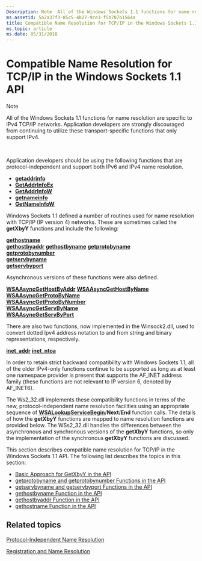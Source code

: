 ```yaml
---
Description: Note  All of the Windows Sockets 1.1 functions for name resolution are specific to IPv4 TCP/IP networks.
ms.assetid: 5a2a37f3-85c5-4b27-9ce3-f5b707b1564a
title: Compatible Name Resolution for TCP/IP in the Windows Sockets 1.1 API
ms.topic: article
ms.date: 05/31/2018
---
```


# Compatible Name Resolution for TCP/IP in the Windows Sockets 1.1 API

> [!Note]  
> All of the Windows Sockets 1.1 functions for name resolution are specific to IPv4 TCP/IP networks. Application developers are strongly discouraged from continuing to utilize these transport-specific functions that only support IPv4.

 

Application developers should be using the following functions that are protocol-independent and support both IPv6 and IPv4 name resolution.

-   [**getaddrinfo**](/windows/desktop/api/Ws2tcpip/nf-ws2tcpip-getaddrinfo)
-   [**GetAddrInfoEx**](/windows/desktop/api/Ws2tcpip/nf-ws2tcpip-getaddrinfoexa)
-   [**GetAddrInfoW**](/windows/desktop/api/Ws2tcpip/nf-ws2tcpip-getaddrinfow)
-   [**getnameinfo**](/windows/desktop/api/Ws2tcpip/nf-ws2tcpip-getnameinfo)
-   [**GetNameInfoW**](/windows/desktop/api/Ws2tcpip/nf-ws2tcpip-getnameinfow)

Windows Sockets 1.1 defined a number of routines used for name resolution with TCP/IP (IP version 4) networks. These are sometimes called the **getXbyY** functions and include the following:

<dl>

[**gethostname**](/windows/desktop/api/winsock/nf-winsock-gethostname)  
[**gethostbyaddr**](https://msdn.microsoft.com/library/ms738521(v=VS.85).aspx)  
[**gethostbyname**](https://msdn.microsoft.com/library/ms738524(v=VS.85).aspx)  
[**getprotobyname**](/windows/desktop/api/winsock/nf-winsock-getprotobyname)  
[**getprotobynumber**](/windows/desktop/api/winsock/nf-winsock-getprotobynumber)  
[**getservbyname**](/windows/desktop/api/winsock/nf-winsock-getservbyname)  
[**getservbyport**](/windows/desktop/api/winsock/nf-winsock-getservbyport)  
</dl>

Asynchronous versions of these functions were also defined.

<dl>

[**WSAAsyncGetHostByAddr**](https://msdn.microsoft.com/library/ms741519(v=VS.85).aspx)  
[**WSAAsyncGetHostByName**](https://msdn.microsoft.com/library/ms741522(v=VS.85).aspx)  
[**WSAAsyncGetProtoByName**](/windows/desktop/api/winsock/nf-winsock-wsaasyncgetprotobyname)  
[**WSAAsyncGetProtoByNumber**](/windows/desktop/api/winsock/nf-winsock-wsaasyncgetprotobynumber)  
[**WSAAsyncGetServByName**](/windows/desktop/api/winsock/nf-winsock-wsaasyncgetservbyname)  
[**WSAAsyncGetServByPort**](/windows/desktop/api/winsock/nf-winsock-wsaasyncgetservbyport)  
</dl>

There are also two functions, now implemented in the Winsock2.dll, used to convert dotted Ipv4 address notation to and from string and binary representations, respectively.

<dl>

[**inet\_addr**](https://msdn.microsoft.com/library/ms738563(v=VS.85).aspx)  
[**inet\_ntoa**](https://msdn.microsoft.com/library/ms738564(v=VS.85).aspx)  
</dl>

In order to retain strict backward compatibility with Windows Sockets 1.1, all of the older IPv4-only functions continue to be supported as long as at least one namespace provider is present that supports the AF\_INET address family (these functions are not relevant to IP version 6, denoted by AF\_INET6).

The Ws2\_32.dll implements these compatibility functions in terms of the new, protocol-independent name resolution facilities using an appropriate sequence of [**WSALookupServiceBegin**](/windows/desktop/api/Winsock2/nf-winsock2-wsalookupservicebegina)/**Next**/**End** function calls. The details of how the **getXbyY** functions are mapped to name resolution functions are provided below. The WSs2\_32.dll handles the differences between the asynchronous and synchronous versions of the **getXbyY** functions, so only the implementation of the synchronous **getXbyY** functions are discussed.

This section describes compatible name resolution for TCP/IP in the Windows Sockets 1.1 API. The following list describes the topics in this section:

-   [Basic Approach for GetXbyY in the API](basic-approach-for-getxbyy-in-the-api-2.md)
-   [getprotobyname and getprotobynumber Functions in the API](getprotobyname-and-getprotobynumber-functions-in-the-api-2.md)
-   [getservbyname and getservbyport Functions in the API](getservbyname-and-getservbyport-functions-in-the-api-2.md)
-   [gethostbyname Function in the API](gethostbyname-function-in-the-api-2.md)
-   [gethostbyaddr Function in the API](gethostbyaddr-function-in-the-api-2.md)
-   [gethostname Function in the API](gethostname-function-in-the-api-2.md)

## Related topics

<dl> <dt>

[Protocol-Independent Name Resolution](protocol-independent-name-resolution-2.md)
</dt> <dt>

[Registration and Name Resolution](registration-and-name-resolution-2.md)
</dt> </dl>

 

 



